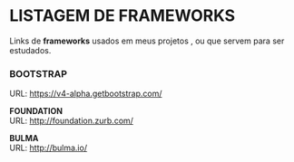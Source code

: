 # LISTAGEM DE FRAMEWORKS
Links de <strong>frameworks</strong> usados em meus projetos , ou que servem para ser estudados.

### BOOTSTRAP  <br>
URL: https://v4-alpha.getbootstrap.com/ <br>

<strong> FOUNDATION </strong> <br>
URL: http://foundation.zurb.com/

<strong> BULMA </strong> <br>
URL: http://bulma.io/

